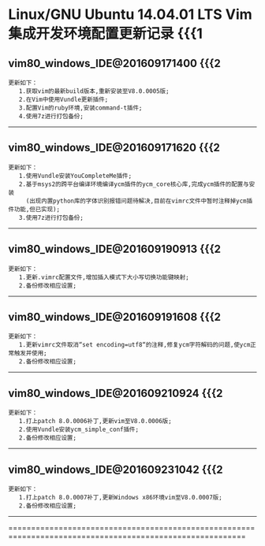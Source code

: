 

Linux/GNU Ubuntu 14.04.01 LTS Vim集成开发环境配置更新记录			{{{1
==========================================================================================================

vim80_windows_IDE@201609171400        	{{{2
-----------------------------------------------------------------------------------------------------------

	更新如下：
       1.获取vim的最新build版本,重新安装至V8.0.0005版;
       2.在Vim中使用Vundle更新插件;
       3.配置Vim的ruby环境,安装command-t插件;
       4.使用7z进行打包备份;
-----------------------------------------------------------------------------------------------------------

vim80_windows_IDE@201609171620        	{{{2
-----------------------------------------------------------------------------------------------------------

	更新如下：
       1.使用Vundle安装YouCompleteMe插件;
       2.基于msys2的跨平台编译环境编译ycm插件的ycm_core核心库,完成ycm插件的配置与安装
         (出现内置python库的字体识别报错问题待解决,目前在vimrc文件中暂时注释掉ycm插件功能,但已实现);
       3.使用7z进行打包备份;
-----------------------------------------------------------------------------------------------------------

vim80_windows_IDE@201609190913        	{{{2
-----------------------------------------------------------------------------------------------------------

	更新如下：
       1.更新.vimrc配置文件,增加插入模式下大小写切换功能键映射;
       2.备份修改相应设置;
-----------------------------------------------------------------------------------------------------------

vim80_windows_IDE@201609191608        	{{{2
-----------------------------------------------------------------------------------------------------------

	更新如下：
       1.更新vimrc文件取消“set encoding=utf8“的注释,修复ycm字符解码的问题,使ycm正常触发并使用;
       2.备份修改相应设置;
-----------------------------------------------------------------------------------------------------------

vim80_windows_IDE@201609210924        	{{{2
-----------------------------------------------------------------------------------------------------------

	更新如下：
       1.打上patch 8.0.0006补丁,更新vim至V8.0.0006版;
       2.使用Vundle安装ycm_simple_conf插件;
       2.备份修改相应设置;
-----------------------------------------------------------------------------------------------------------

vim80_windows_IDE@201609231042        	{{{2
-----------------------------------------------------------------------------------------------------------

	更新如下：
       1.打上patch 8.0.0007补丁,更新Windows x86环境vim至V8.0.0007版;
       2.备份修改相应设置;
-----------------------------------------------------------------------------------------------------------
==========================================================================================================
